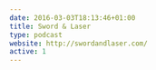 ```yaml
---
date: 2016-03-03T18:13:46+01:00
title: Sword & Laser
type: podcast
website: http://swordandlaser.com/
active: 1
---
```

